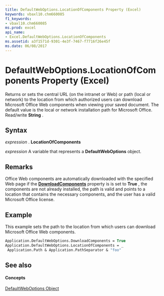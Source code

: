 ```yaml
---
title: DefaultWebOptions.LocationOfComponents Property (Excel)
keywords: vbaxl10.chm660085
f1_keywords:
- vbaxl10.chm660085
ms.prod: excel
api_name:
- Excel.DefaultWebOptions.LocationOfComponents
ms.assetid: a3f1571d-9301-4e3f-7467-f7716f26e45f
ms.date: 06/08/2017
---
```



# DefaultWebOptions.LocationOfComponents Property (Excel)

Returns or sets the central URL (on the intranet or Web) or path (local or network) to the location from which authorized users can download Microsoft Office Web components when viewing your saved document. The default value is the local or network installation path for Microsoft Office. Read/write  **String** .


## Syntax

 _expression_ . **LocationOfComponents**

 _expression_ A variable that represents a **DefaultWebOptions** object.


## Remarks

Office Web components are automatically downloaded with the specified Web page if the  **[DownloadComponents](defaultweboptions-downloadcomponents-property-excel.md)** property is is set to **True** , the components are not already installed, the path is valid and points to a location that contains the necessary components, and the user has a valid Microsoft Office license.


## Example

This example sets the path to the location from which users can download Microsoft Office Web components.


```vb
Application.DefaultWebOptions.DownloadComponents = True 
Application.DefaultWebOptions.LocationOfComponents = _ 
 Application.Path & Application.PathSeparator & "foo"
```


## See also


#### Concepts


[DefaultWebOptions Object](defaultweboptions-object-excel.md)

